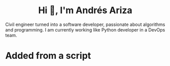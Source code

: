 <h1 align="center">Hi 👋, I'm Andrés Ariza</h1>

Civil engineer turned into a software developer, passionate about algorithms and programming. I am currently working like Python developer in a DevOps team.
# Added from a script
